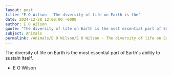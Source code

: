 ```yaml
---
layout: post
title: "E O Wilson - The diversity of life on Earth is the"
date: 2024-12-28 12:00:00 -0000
author: E O Wilson
quote: "The diversity of life on Earth is the most essential part of Earth's ability to sustain itself."
subject: Animals
permalink: /Animals/E O Wilson/E O Wilson - The diversity of life on Earth is the
---
```


The diversity of life on Earth is the most essential part of Earth's ability to sustain itself.

- E O Wilson
